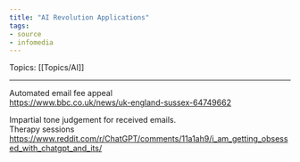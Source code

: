 ```yaml
---
title: "AI Revolution Applications"
tags:
- source
- infomedia
---
```

Topics: [[Topics/AI]] 

---

Automated email fee appeal  
https://www.bbc.co.uk/news/uk-england-sussex-64749662

Impartial tone judgement for received emails.  
Therapy sessions  
https://www.reddit.com/r/ChatGPT/comments/11a1ah9/i_am_getting_obsessed_with_chatgpt_and_its/

